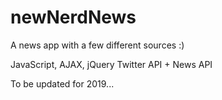 # newNerdNews

A news app with a few different sources :)

JavaScript, AJAX, jQuery
Twitter API + News API

To be updated for 2019...
